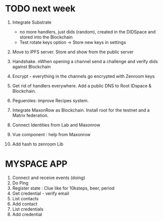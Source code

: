 # TODO next week

1. Integrate Substrate
    - no more handlers, just dids (random), created in the DIDSpace and stored into the Blockchain
    - Test rotate keys option -> Store new keys in settings

2. Move to IPFS server. Store and show from the public server

3. Handshake. nWhen opening a channel send a challenge and verify dids against Blockchain

4. Encrypt - everything in the channels go encrypted with Zenroom keys

5. Get rid of handlers everywhere. Add a public DNS to Root IDspace & Blockchain.

6. Pegueroles: improve Recipes system.

7. Integrate MaxonRow as Blockchain. Install root for the testnet and a Matrix federation.

8. Connect Identities from Lab and Maxonrow

9. Vue component : help from Maxonrow

10. Add hash to zenroom Lib

# MYSPACE APP

1. Connect and receive events (doing)
2. Do Ping
3. Register state : Clue like for 10ksteps, beer, period
4. Get credential - verify email
5. List contacts
6. Add contact
7. List credentials
8. Add credential